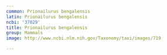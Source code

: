 ```yaml
---
common: Prionailurus bengalensis
latin: Prionailurus bengalensis
ncbi: '37029'
title: Prionailurus bengalensis
group: Mammals
image: http://www.ncbi.nlm.nih.gov/Taxonomy/taxi/images/719

---
```

